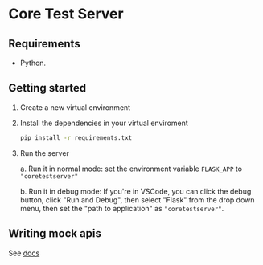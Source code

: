 # Core Test Server

## Requirements

- Python.

## Getting started

1. Create a new virtual environment
2. Install the dependencies in your virtual enviroment
    ```bash
    pip install -r requirements.txt
    ```
3. Run the server

    a. Run it in normal mode: set the environment variable `FLASK_APP` to `"coretestserver"`

    b. Run it in debug mode: If you're in VSCode, you can click the debug button, click "Run and Debug", then select "Flask" from the drop down menu, then set
    the "path to application" as `"coretestserver"`.

## Writing mock apis

See [docs](./docs/writing-mock-apis.md)
